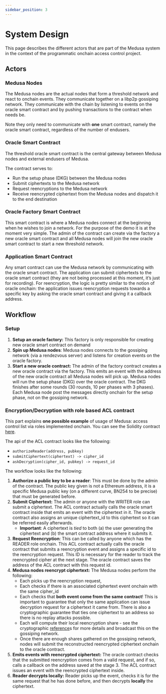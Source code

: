 ```yaml
---
sidebar_position: 3
---
```


# System Design

This page describes the different actors that are part of the Medusa system in the context of the programmatic onchain access control project.  

## Actors

### Medusa Nodes

The Medusa nodes are the actual nodes that form a threshold network and react to onchain events. They communicate together on a libp2p gossiping network. They communicate with the chain by listening to events on the  oracle smart contract and by pushing transactions to the contract when needs be.

Note they only need to communicate with **one** smart contract, namely the oracle smart contract, regardless of the number of endusers.

### Oracle Smart Contract

The threshold oracle smart contract is the central gateway between Medusa nodes and external endusers of Medusa.

The contract serves to:

- Run the setup phase (DKG) between the Medusa nodes
- Submit ciphertexts to the Medusa network
- Request reencryptions to the Medusa network
- Receive reencrypted ciphertext from the Medusa nodes and dispatch it to the end destination

### Oracle Factory Smart Contract

This smart contract is where a Medusa nodes connect at the beginning when he wishes to join a network. For the purpose of the demo it is at the moment very simple. The admin of the contract can create via the factory a new oracle smart contract and all Medusa nodes will join the new oracle smart contract to start a new threshold network.

### Application Smart Contract

Any smart contract can use the Medusa network by communicating with the oracle smart contract. The application can submit ciphertexts to the oracle smart contract (they are not being processed at this moment, it’s just for recording). For reencryption, the logic is pretty similar to the notion of oracle onchain: the application issues reencryption requests towards a specific key by asking the oracle smart contract and giving it a callback address. 

## Workflow

### Setup

1. **Setup an oracle factory:** This factory is only responsible for creating new oracle smart contract on demand
2. **Spin up Medusa nodes**: Medusa nodes connects to the gossiping network (via a rendezvous server) and listens for creation events on the oracle factory.
3. **Start a new oracle contract:** The admin of the factory contract creates a new oracle contract via the factory. This emits an event with the address of the new oracle contract all Medusa nodes will pick up. Medusa nodes will run the setup phase (DKG) over the oracle contract. The DKG finishes after some rounds (30 rounds, 10 per phases with 3 phases). Each Medusa node post the messages directly onchain for the setup phase, not on the gossiping network.

### Encryption/Decryption with role based ACL contract

This part explains **one possible example** of usage of Medusa: 
access control list via roles implemented onchain. You can see the Solidity 
contract [here](https://github.com/medusa-network/medusa-contracts/blob/b21ec5c6568826d23288a1d0728be5541e2fa93c/src/RoleACL.sol).

The api of the ACL contract looks like the following:

- `authorizeReader(address, pubkey)`
- `submitCiphertext(ciphertext) -> cipher_id`
- `askDecryption(cipher_id, pubkey) -> request_id`

The workflow looks like the following:

1. **Authorize a public key to be a reader**: This must be done by the admin of the contract. The public key given is not a Ethereum address, it is a specific Medusa public key (on a different curve, BN254 to be precise) that must be generated before.
2. **Submit Ciphertext:** The admin or anyone with the WRITER role can submit a ciphertext. The ACL contract actually calls the oracle smart contract inside that emits an event with the ciphertext in it. The oracle contract also assigns an unique ciphertext_id to this ciphertext so it can be referred easily afterwards. 
    * **Important**: A ciphertext is _tied_ to both (a) the user generating the ciphertext and (b) the smart contract address where it submits it.
3. **Request Reencryption**: This can be called by anyone which has the READER role onchain. This ACL contract actually calls the oracle contract that submits a reencryption event and assigns a specific id to the reencryption request. This ID is necessary for the reader to track the reencrypted cipher at the next stage. The oracle contract saves the address of the ACL contract with this request id.
4. **Medusa nodes reencrypt ciphertext:** The Medusa nodes perform the following:
    - Each picks up the reencryption request,
    - Each checks if there is an associated ciphertext event onchain with the same cipher_id
    - Each checks that **both event come from the same contract**! This is important to guarantee that only the same application can issue decryption request for a ciphertext it came from. There is also a cryptographic guarantee that ties one ciphertext to an address so there is no replay attacks possible.
    - Each will compute their local reencryption share - see the cryptographic [reference](https://www.notion.so/Cryptographic-Protocols-Specs-2d1b453bc082481492bb6d4dec5d7ac1)s for more details and broadcast this on the gossiping network.
    - Once there are enough shares gathered on the gossiping network, nodes will submit the reconstructed reencrypted ciphertext onchain to the oracle contract.
5. **Emits events with reencrypted ciphertext:** The oracle contract checks that the submitted reencryption comes from a valid request, and if so, calls a callback on the address saved at the stage 3. The ACL contract issues an event with the reencrypted ciphertext inside.
6. **Reader decrypts locally:** Reader picks up the event, checks it is for the same request that he has done before, and then decrypts **locally** the ciphertext.
